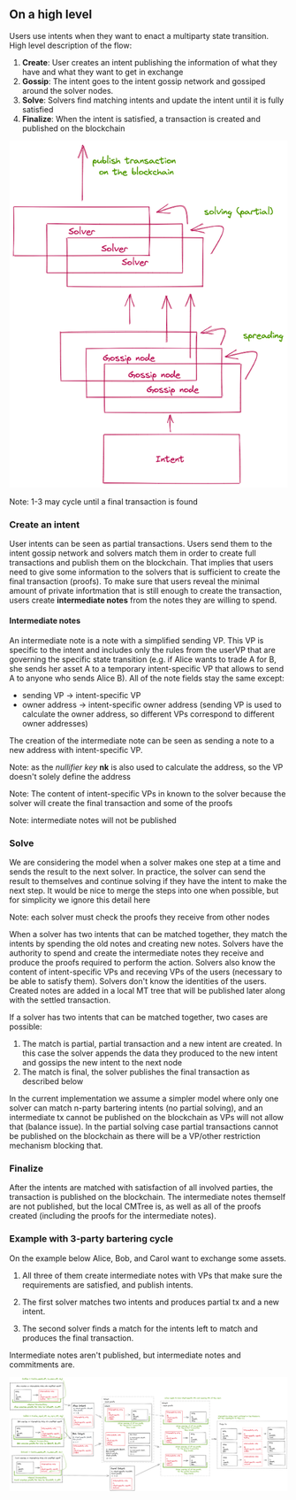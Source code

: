 ## On a high level
Users use intents when they want to enact a multiparty state transition. High level description of the flow:
1. **Create**: User creates an intent publishing the information of what they have and what they want to get in exchange
2. **Gossip**: The intent goes to the intent gossip network and gossiped around the solver nodes.
3. **Solve**: Solvers find matching intents and update the intent until it is fully satisfied
4. **Finalize**: When the intent is satisfied, a transaction is created and published on the blockchain

![img_1.png](img/img_exec_high.png)

Note: 1-3 may cycle until a final transaction is found

### Create an intent
User intents can be seen as partial transactions. Users send them to the intent gossip network and solvers match them in order to create full transactions and publish them on the blockchain. That implies that users need to give some information to the solvers that is sufficient to create the final transaction (proofs). To make sure that users reveal the minimal amount of private infortmation that is still enough to create the transaction, users create **intermediate notes** from the notes they are willing to spend.

#### Intermediate notes
An intermediate note is a note with a simplified sending VP. This VP is specific to the intent and includes only the rules from the userVP that are governing the specific state transition (e.g. if Alice wants to trade A for B, she sends her asset A to a temporary intent-specific VP that allows to send A to anyone who sends Alice B). All of the note fields stay the same except:
- sending VP -> intent-specific VP
- owner address -> intent-specific owner address (sending VP is used to calculate the owner address, so different VPs correspond to different owner addresses)

The creation of the intermediate note can be seen as sending a note to a new address with intent-specific VP.

Note: as the *nullifier key* **nk** is also used to calculate the address, so the VP doesn't solely define the address

Note: The content of intent-specific VPs in known to the solver because the solver will create the final transaction and some of the proofs

Note: intermediate notes will not be published

### Solve
We are considering the model when a solver makes one step at a time and sends the result to the next solver. In practice, the solver can send the result to themselves and continue solving if they have the intent to make the next step. It would be nice to merge the steps into one when possible, but for simplicity we ignore this detail here

Note: each solver must check the proofs they receive from other nodes

When a solver has two intents that can be matched together, they match the intents by spending the old notes and creating new notes. Solvers have the authority to spend and create the intermediate notes they receive and produce the proofs required to perform the action. Solvers also know the content of intent-specific VPs and receving VPs of the users (necessary to be able to satisfy them). Solvers don't know the identities of the users. Created notes are added in a local MT tree that will be published later along with the settled transaction.

If a solver has two intents that can be matched together, two cases are possible:
1. The match is partial, partial transaction and a new intent are created. In this case the solver appends the data they produced to the new intent and gossips the new intent to the next node
2. The match is final, the solver publishes the final transaction as described below

In the current implementation we assume a simpler model where only one solver can match n-party bartering intents (no partial solving), and an intermediate tx cannot be published on the blockchain as VPs will not allow that (balance issue). In the partial solving case partial transactions cannot be published on the blockchain as there will be a VP/other restriction mechanism blocking that.

### Finalize

After the intents are matched with satisfaction of all involved parties, the transaction is published on the blockchain. The intermediate notes themself are not published, but the local CMTree is, as well as all of the proofs created (including the proofs for the intermediate notes).

### Example with 3-party bartering cycle

On the example below Alice, Bob, and Carol want to exchange some assets. 

1. All three of them create intermediate notes with VPs that make sure the requirements are satisfied, and publish intents. 

2. The first solver matches two intents and produces partial tx and a new intent. 

3. The second solver finds a match for the intents left to match and produces the final transaction. 

Intermediate notes aren't published, but intermediate notes and commitments are.

![img.png](img/exec_img.png)
